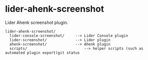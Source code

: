 # lider-ahenk-screenshot


Lider Ahenk screenshot plugin.


    lider-ahenk-screenshot/
      lider-console-screenshot/		--> Lider Console plugin
      lider-screenshot/				--> Lider plugin
      ahenk-screenshot/				--> Ahenk plugin
      scripts/							--> helper scripts (such as automated plugin export)git status

